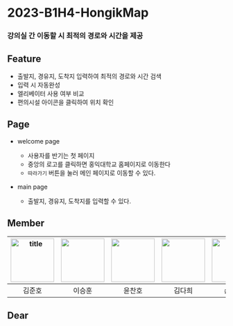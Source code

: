 # 2023-B1H4-HongikMap

### 강의실 간 이동할 시 최적의 경로와 시간을 제공

## Feature

- 출발지, 경유지, 도착지 입력하여 최적의 경로와 시간 검색
- 입력 시 자동완성
- 엘리베이터 사용 여부 비교
- 편의시설 아이콘을 클릭하여 위치 확인

## Page

- welcome page
    - 사용자를 반기는 첫 페이지
    - 중앙의 로고를 클릭하면 홍익대학교 홈페이지로 이동한다
    - `따라가기` 버튼을 눌러 메인 페이지로 이동할 수 있다.

- main page
    - 출발지, 경유지, 도착지를 입력할 수 있다.

## Member

| <img alt="title" height="100" src="https://avatars.githubusercontent.com/u/79552567?v=4" onclick="location.href='https://github.com/darkenergy814'" width="100"/> | <img height="100" src="https://avatars.githubusercontent.com/u/55966515?v=4" width="100"/> | <img height="100" src="https://avatars.githubusercontent.com/u/108210104?v=4" width="100"/> | <img height="100" src="https://avatars.githubusercontent.com/u/119108655?v=4" width="100"/> | <img height="100" src="https://avatars.githubusercontent.com/u/122262237?v=4" width="100"/> |
|:-----------------------------------------------------------------------------------------------------------------------------------------------------------------:|:------------------------------------------------------------------------------------------:|:-------------------------------------------------------------------------------------------:|:-------------------------------------------------------------------------------------------:|:-------------------------------------------------------------------------------------------:|
|                                                                                김준호                                                                                |                                            이승훈                                             |                                             윤찬호                                             |                                             김다희                                             |                                             손기배                                             |

## Dear